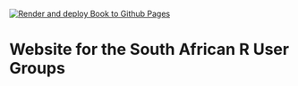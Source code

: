 [![Render and deploy Book to Github Pages](https://github.com/rusergroupcoza/website/actions/workflows/quarto-book.yml/badge.svg)](https://github.com/rusergroupcoza/website/actions/workflows/quarto-book.yml)
# Website for the South African R User Groups
